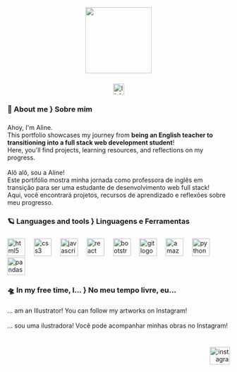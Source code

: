 <div align="center">
  <img height="150" src="https://i.giphy.com/media/v1.Y2lkPTc5MGI3NjExYTlxbHJiZ2d5YWI0enZteXQ3MmJzYmZ1NWgzdnB5OW9yeTBkNGpiNiZlcD12MV9pbnRlcm5hbF9naWZfYnlfaWQmY3Q9Zw/fcAlFfsxvpBtFgpxCu/giphy.gif"  />
</div>

###

<div align="center">
  <a href="https://www.linkedin.com/in/aline-raldi/" target="_blank">
    <img src="https://img.shields.io/static/v1?message=LinkedIn&logo=linkedin&label=&color=0077B5&logoColor=white&labelColor=&style=for-the-badge" height="25" alt="linkedin logo"  />
  </a>
</div>

###

<h3 align="left">💫  About me } Sobre mim</h3>

###

<p align="left">Ahoy, I'm Aline.<br>This portfolio showcases my journey from <b>being an English teacher to transitioning into a full stack web development student</b>! <br> Here, you'll find projects, learning resources, and reflections on my progress.<br><br>Alô alô, sou a Aline!<br>Este portifólio mostra minha jornada como professora de inglês em transição para ser uma estudante de desenvolvimento web full stack! <br> Aqui, você encontrará projetos, recursos de aprendizado e reflexões sobre meu progresso.</p>

###

<h3 align="left">🪐 Languages and tools } Linguagens e Ferramentas</h3>

###

<div align="left">
  <img src="https://cdn.jsdelivr.net/gh/devicons/devicon/icons/html5/html5-original.svg" height="40" alt="html5 logo"  />
  <img width="12" />
  <img src="https://cdn.jsdelivr.net/gh/devicons/devicon/icons/css3/css3-original.svg" height="40" alt="css3 logo"  />
  <img width="12" />
  <img src="https://cdn.jsdelivr.net/gh/devicons/devicon/icons/javascript/javascript-original.svg" height="40" alt="javascript logo"  />
  <img width="12" />
  <img src="https://cdn.jsdelivr.net/gh/devicons/devicon/icons/react/react-original.svg" height="40" alt="react logo"  />
  <img width="12" />
  <img src="https://cdn.jsdelivr.net/gh/devicons/devicon/icons/bootstrap/bootstrap-original.svg" height="40" alt="bootstrap logo"  />
  <img width="12" />
  <img src="https://cdn.jsdelivr.net/gh/devicons/devicon/icons/git/git-original.svg" height="40" alt="git logo"  />
  <img width="12" />
  <img src="https://cdn.jsdelivr.net/gh/devicons/devicon/icons/amazonwebservices/amazonwebservices-line-wordmark.svg" height="40" alt="amazonwebservices logo"  />
  <img width="12" />
  <img src="https://cdn.jsdelivr.net/gh/devicons/devicon/icons/python/python-original.svg" height="40" alt="python logo"  />
  <img width="12" />
  <img src="https://cdn.jsdelivr.net/gh/devicons/devicon/icons/pandas/pandas-original.svg" height="40" alt="pandas logo"  />
</div>

###

<h3 align="left">🛸 In my free time, I... } No meu tempo livre, eu...</h3>

###

<p align="left">... am an Illustrator! You can follow my artworks on Instagram!<br><br>... sou uma ilustradora! Você pode acompanhar minhas obras no Instagram!</p>

###

<br clear="both">

<div align="right">
  <a href="https://www.instagram.com/alinesismica/" target="_blank" rel="noopener noreferrer">
    <img src="https://raw.githubusercontent.com/maurodesouza/profile-readme-generator/master/src/assets/icons/social/instagram/default.svg" width="45" height="40" alt="instagram logo"  />
  </a>
</div>

###
